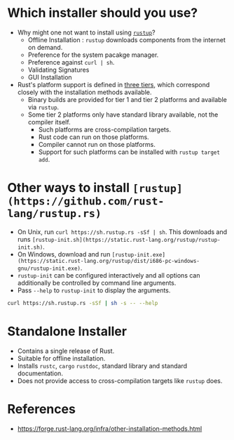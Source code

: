 # Which installer should you use?
* Why might one not want to install using [`rustup`](https://github.com/rust-lang/rustup.rs)?
	* Offline Installation : `rustup` downloads components from the internet on demand.
	* Preference for the system pacakge manager.
	* Preference against `curl | sh`.
	* Validating Signatures
	* GUI Installation
* Rust's platform support is defined in [three tiers](https://github.com/pravsemilo/rust-notes/blob/master/forge.rust-lang.org/Rust_Platform_Support.md), which correspond closely with the installation methods available.
	* Binary builds are provided for tier 1 and tier 2 platforms and available via `rustup`.
	* Some tier 2 platforms only have standard library available, not the compiler itself.
		* Such platforms are cross-compilation targets.
		* Rust code can run on those platforms.
		* Compiler cannot run on those platforms.
		* Support for such platforms can be installed with `rustup target add`.
# Other ways to install  `[rustup](https://github.com/rust-lang/rustup.rs)`
* On Unix, run `curl https://sh.rustup.rs -sSf | sh`. This downloads and runs `[rustup-init.sh](https://static.rust-lang.org/rustup/rustup-init.sh)`.
* On Windows, download and run `[rustup-init.exe](https://static.rust-lang.org/rustup/dist/i686-pc-windows-gnu/rustup-init.exe)`.
* `rustup-init` can be configured interactively and all options can additionally be controlled by command line arguments.
* Pass `--help` to `rustup-init` to display the arguments.
```bash
curl https://sh.rustup.rs -sSf | sh -s -- --help
```
# Standalone Installer
* Contains a single release of Rust.
* Suitable for offline installation.
* Installs `rustc`, `cargo` `rustdoc`, standard library and standard documentation.
* Does not provide access to cross-compilation targets like `rustup` does.
# References
* https://forge.rust-lang.org/infra/other-installation-methods.html
